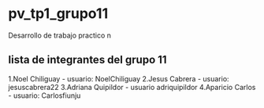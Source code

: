 # pv_tp1_grupo11
Desarrollo de trabajo practico n

##  lista de integrantes del grupo 11

1.Noel Chiliguay - usuario: NoelChiliguay
2.Jesus Cabrera - usuario: jesuscabrera22
3.Adriana Quipildor - usuario adriquipildor
4.Aparicio Carlos - usuario: Carlosfiunju